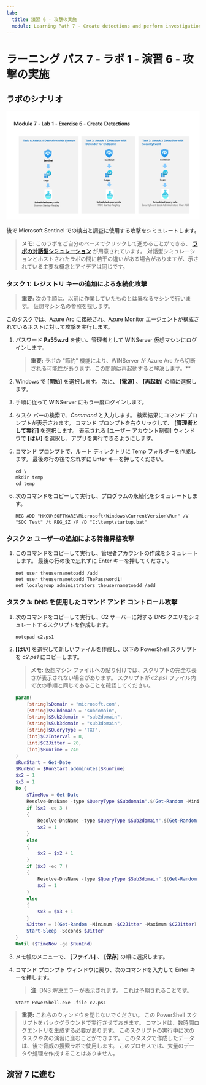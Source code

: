 ```yaml
---
lab:
  title: 演習 6 - 攻撃の実施
  module: Learning Path 7 - Create detections and perform investigations using Microsoft Sentinel
---
```


# ラーニング パス 7 - ラボ 1 - 演習 6 - 攻撃の実施

## ラボのシナリオ

![ラボの概要。](../Media/SC-200-Lab_Diagrams_Mod7_L1_Ex6.png)

後で Microsoft Sentinel での検出と調査に使用する攻撃をシミュレートします。


>**メモ:** このラボをご自分のペースでクリックして進めることができる、 **[ラボの対話型シミュレーション](https://mslabs.cloudguides.com/guides/SC-200%20Lab%20Simulation%20-%20Perform%20simulated%20attacks)** が用意されています。 対話型シミュレーションとホストされたラボの間に若干の違いがある場合がありますが、示されている主要な概念とアイデアは同じです。 


### タスク 1: レジストリ キーの追加による永続化攻撃

>**重要:** 次の手順は、以前に作業していたものとは異なるマシンで行います。 仮想マシン名の参照を探します。

このタスクでは、Azure Arc に接続され、Azure Monitor エージェントが構成されているホストに対して攻撃を実行します。

1. パスワード **Pa55w.rd** を使い、管理者として WINServer 仮想マシンにログインします。  

    >**重要:** ラボの "節約" 機能により、WINServer が Azure Arc から切断される可能性があります。この問題は再起動すると解決します。**  

1. Windows で **[開始]** を選択します。 次に、 **[電源]** 、 **[再起動]** の順に選択します。

1. 手順に従って WINServer にもう一度ログインします。

1. タスク バーの検索で、*Command* と入力します。 検索結果にコマンド プロンプトが表示されます。 コマンド プロンプトを右クリックして、 **[管理者として実行]** を選択します。 表示される [ユーザー アカウント制御] ウィンドウで **[はい]** を選択し、アプリを実行できるようにします。

1. コマンド プロンプトで、ルート ディレクトリに Temp フォルダーを作成します。 最後の行の後で忘れずに Enter キーを押してください。

    ```CommandPrompt
    cd \
    mkdir temp
    cd temp
    ```

1. 次のコマンドをコピーして実行し、プログラムの永続化をシミュレートします。

    ```CommandPrompt
    REG ADD "HKCU\SOFTWARE\Microsoft\Windows\CurrentVersion\Run" /V "SOC Test" /t REG_SZ /F /D "C:\temp\startup.bat"
    ```


### タスク 2: ユーザーの追加による特権昇格攻撃

1. このコマンドをコピーして実行し、管理者アカウントの作成をシミュレートします。 最後の行の後で忘れずに Enter キーを押してください。

    ```CommandPrompt
    net user theusernametoadd /add
    net user theusernametoadd ThePassword1!
    net localgroup administrators theusernametoadd /add
    ```


### タスク 3: DNS を使用したコマンド アンド コントロール攻撃

1. 次のコマンドをコピーして実行し、C2 サーバーに対する DNS クエリをシミュレートするスクリプトを作成します。

    ```CommandPrompt
    notepad c2.ps1
    ```

1. **[はい]** を選択して新しいファイルを作成し、以下の PowerShell スクリプトを *c2.ps1* にコピーします。

    >**メモ:** 仮想マシン ファイルへの貼り付けでは、スクリプトの完全な長さが表示されない場合があります。 スクリプトが *c2.ps1* ファイル内で次の手順と同じであることを確認してください。

    ```PowerShell
    param(
        [string]$Domain = "microsoft.com",
        [string]$Subdomain = "subdomain",
        [string]$Sub2domain = "sub2domain",
        [string]$Sub3domain = "sub3domain",
        [string]$QueryType = "TXT",
        [int]$C2Interval = 8,
        [int]$C2Jitter = 20,
        [int]$RunTime = 240
    )
    $RunStart = Get-Date
    $RunEnd = $RunStart.addminutes($RunTime)
    $x2 = 1
    $x3 = 1 
    Do {
        $TimeNow = Get-Date
        Resolve-DnsName -type $QueryType $Subdomain".$(Get-Random -Minimum 1 -Maximum 999999)."$Domain -QuickTimeout
        if ($x2 -eq 3 )
        {
            Resolve-DnsName -type $QueryType $Sub2domain".$(Get-Random -Minimum 1 -Maximum 999999)."$Domain -QuickTimeout
            $x2 = 1
        }
        else
        {
            $x2 = $x2 + 1
        }    
        if ($x3 -eq 7 )
        {
            Resolve-DnsName -type $QueryType $Sub3domain".$(Get-Random -Minimum 1 -Maximum 999999)."$Domain -QuickTimeout
            $x3 = 1
        }
        else
        {
            $x3 = $x3 + 1
        }
        $Jitter = ((Get-Random -Minimum -$C2Jitter -Maximum $C2Jitter) / 100 + 1) +$C2Interval
        Start-Sleep -Seconds $Jitter
    }
    Until ($TimeNow -ge $RunEnd)
    ```

1. メモ帳のメニューで、 **[ファイル]** 、 **[保存]** の順に選択します。 

1. コマンド プロンプト ウィンドウに戻り、次のコマンドを入力して Enter キーを押します。 

    >**注:** DNS 解決エラーが表示されます。 これは予期されることです。

    ```CommandPrompt
    Start PowerShell.exe -file c2.ps1
    ```

>**重要:** これらのウィンドウを閉じないでください。 この PowerShell スクリプトをバックグラウンドで実行させておきます。 コマンドは、数時間ログエントリを生成する必要があります。 このスクリプトの実行中に次のタスクや次の演習に進むことができます。 このタスクで作成したデータは、後で脅威の捜索ラボで使用します。 このプロセスでは、大量のデータや処理を作成することはありません。


## 演習 7 に進む
